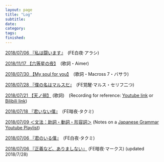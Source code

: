 ```yaml
--- 
layout: page
title: "Log"
subtitle:
date:
category: 
tags:
finished:
---
```


[2018/07/06 『私は闘います』](/posts/20181117_6clear.html)　(FE白夜·アラシ)

[2018/11/17 【六等星の夜】](/posts/20181117_roku.html)　(歌詞・Aimer)

[2018/07/30 【My soul for you】](/posts/20180730_my_soul.html)　(歌詞・Macross 7・バサラ)

[2018/07/28 『僕の名はマルスだ』](/posts/20180728_marth.html)　(FE覚醒·マルス・セリフ二つ)

[2018/07/21 【天ノ弱】](/posts/20180721_ten.html) (歌詞)　(Recording for reference: [Youtube link](https://youtu.be/EoxRhxsTmNg) or [Bilibili link](https://www.bilibili.com/video/av7200271/))

[2018/07/18 『君いない僕』](/posts/20180718_sawaruna.html)　(FE暗夜·タクミ)

[2018/07/09 ＜文法：助詞・動詞・形容詞＞](/posts/20180709_JG1.html) (Notes on a [Japanese Grammar Youtube Playlist](https://www.youtube.com/playlist?list=PLINFE8v4DOhtUkvfx3UrJ8CwD9U7xWbZA))

[2018/07/06 『君のいる僕』](/posts/20180706_kimi.html)　(FE白夜·タクミ)

[2018/07/06 『正義など、ありましない』](/posts/20180706_seigi.html) (FE暗夜·マークス) (updated 2018/7/28)

